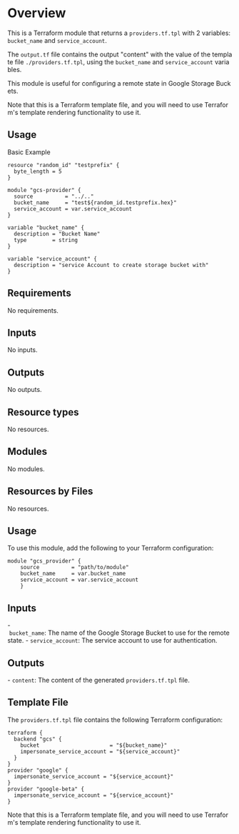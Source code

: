 # Overview
This is a Terraform module that returns a `providers.tf.tpl` with 2 variables: `bucket_name` and `service_account`.

The `output.tf` file contains the output "content" with the value of the template file `./providers.tf.tpl`, using the `bucket_name` and `service_account` variables.

This module is useful for configuring a remote state in Google Storage Buckets.

Note that this is a Terraform template file, and you will need to use Terraform's template rendering functionality to use it.


<!-- BEGIN_TF_DOCS -->
## Usage

Basic Example
```hcl
resource "random_id" "testprefix" {
  byte_length = 5
}

module "gcs-provider" {
  source          = "../.."
  bucket_name     = "test${random_id.testprefix.hex}"
  service_account = var.service_account
}

variable "bucket_name" {
  description = "Bucket Name"
  type        = string
}

variable "service_account" {
  description = "service Account to create storage bucket with"
}
```

## Requirements

No requirements.

## Inputs

No inputs.
## Outputs

No outputs.
## Resource types

No resources.


## Modules

No modules.
## Resources by Files

No resources.

<!-- END_TF_DOCS -->
## Usage

To use this module, add the following to your Terraform configuration:

```hcl
module "gcs_provider" {    
    source          = "path/to/module"
    bucket_name     = var.bucket_name
    service_account = var.service_account
    }
```

## Inputs

- `bucket_name`: The name of the Google Storage Bucket to use for the remote state.
- `service_account`: The service account to use for authentication.

## Outputs
- `content`: The content of the generated `providers.tf.tpl` file.

## Template File
The `providers.tf.tpl` file contains the following Terraform configuration:

```hcl
terraform {
  backend "gcs" {
    bucket                      = "${bucket_name}"
    impersonate_service_account = "${service_account}"
  }
}
provider "google" {
  impersonate_service_account = "${service_account}"
}
provider "google-beta" {
  impersonate_service_account = "${service_account}"
}
```
Note that this is a Terraform template file, and you will need to use Terraform's template rendering functionality to use it.